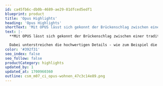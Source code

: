 ```yaml
---
id: ca45fb6c-db0b-4689-ae29-81dfced5edf1
blueprint: product
title: 'Opus Highlights'
heading: 'Opus Highlights'
shortText: 'Mit OPUS lässt sich gekonnt der Brückenschlag zwischen einer traditionellen Wohnlichkeit und einem gänzlich modernen Wohnbild meistern.'
text: |-
  **Mit OPUS lässt sich gekonnt der Brückenschlag zwischen einer traditionellen Wohnlichkeit und einem gänzlich modernen Wohnbild meistern.**

  Dabei unterstreichen die hochwertigen Details - wie zum Beispiel die leicht gewölbten Türblätter, die dezente Glasbodenbeleuchtung oder die perfekte Holzverarbeitung - die zugrunde liegende handwerkliche Qualität.
color: '#392f31'
seo_index: false
seo_follow: false
productCategory: highlights
updated_by: 1
updated_at: 1700960360
outline: csm_m07_ci_opus-wohnen_47c3c14e89.png
---
```

